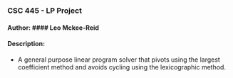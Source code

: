 ### CSC 445 - LP Project ###  
#### Author: #### Leo Mckee-Reid  

#### Description: #### 
* A general purpose linear program solver that pivots using the largest coefficient method and avoids cycling using the lexicographic method.
